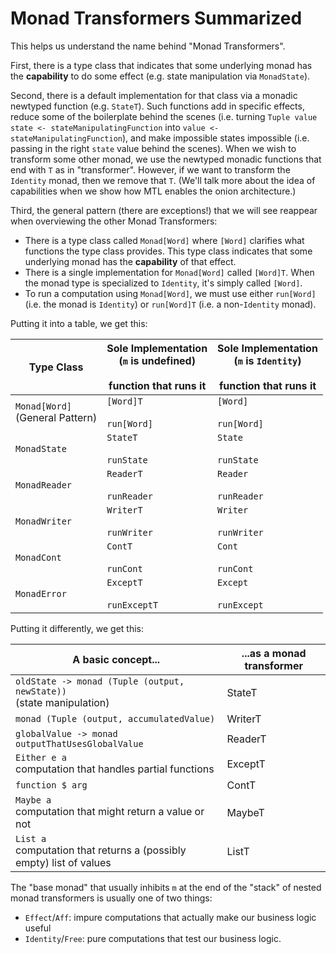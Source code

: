 # Monad Transformers Summarized

This helps us understand the name behind "Monad Transformers".

First, there is a type class that indicates that some underlying monad has the **capability** to do some effect (e.g. state manipulation via `MonadState`).

Second, there is a default implementation for that class via a monadic newtyped function (e.g. `StateT`). Such functions add in specific effects, reduce some of the boilerplate behind the scenes (i.e. turning `Tuple value state <- stateManipulatingFunction` into `value <- stateManipulatingFunction`), and make impossible states impossible (i.e. passing in the right `state` value behind the scenes). When we wish to transform some other monad, we use the newtyped monadic functions that end with `T` as in "transformer". However, if we want to transform the `Identity` monad, then we remove that `T`. (We'll talk more about the idea of capabilities when we show how MTL enables the onion architecture.)

Third, the general pattern (there are exceptions!) that we will see reappear when overviewing the other Monad Transformers:
- There is a type class called `Monad[Word]` where `[Word]` clarifies what functions the type class provides. This type class indicates that some underlying monad has the **capability** of that effect.
- There is a single implementation for `Monad[Word]` called `[Word]T`. When the monad type is specialized to `Identity`, it's simply called `[Word]`.
- To run a computation using `Monad[Word]`, we must use either `run[Word]` (i.e. the monad is `Identity`) or `run[Word]T` (i.e. a non-`Identity` monad).

Putting it into a table, we get this:

| Type Class | Sole Implementation<br>(`m` is undefined)<br><br>function that runs it | Sole Implementation<br>(`m` is `Identity`)<br><br>function that runs it |
| - | - | - |
| `Monad[Word]`<br>(General Pattern) | `[Word]T`<br><br>`run[Word]` | `[Word]`<br><br>`run[Word]` |
| `MonadState` |  `StateT`<br><br>`runState` | `State`<br><br>`runState` |
| `MonadReader` | `ReaderT`<br><br>`runReader` | `Reader`<br><br>`runReader` |
| `MonadWriter` | `WriterT`<br><br>`runWriter` | `Writer`<br><br>`runWriter` |
| `MonadCont` | `ContT`<br><br>`runCont` | `Cont`<br><br>`runCont` |
| `MonadError` | `ExceptT`<br><br>`runExceptT` | `Except`<br><br>`runExcept` |

Putting it differently, we get this:

| A basic concept... | ...as a monad transformer |
| - | - |
| `oldState -> monad (Tuple (output, newState))`<br>(state manipulation) | StateT
| `monad (Tuple (output, accumulatedValue)` | WriterT
| `globalValue -> monad outputThatUsesGlobalValue` | ReaderT
| `Either e a`<br>computation that handles partial functions | ExceptT
| `function $ arg` | ContT
| `Maybe a`<br>computation that might return a value or not | MaybeT
| `List a`<br>computation that returns a (possibly empty) list of values | ListT

The "base monad" that usually inhibits `m` at the end of the "stack" of nested monad transformers is usually one of two things:
- `Effect`/`Aff`: impure computations that actually make our business logic useful
- `Identity`/`Free`: pure computations that test our business logic.
